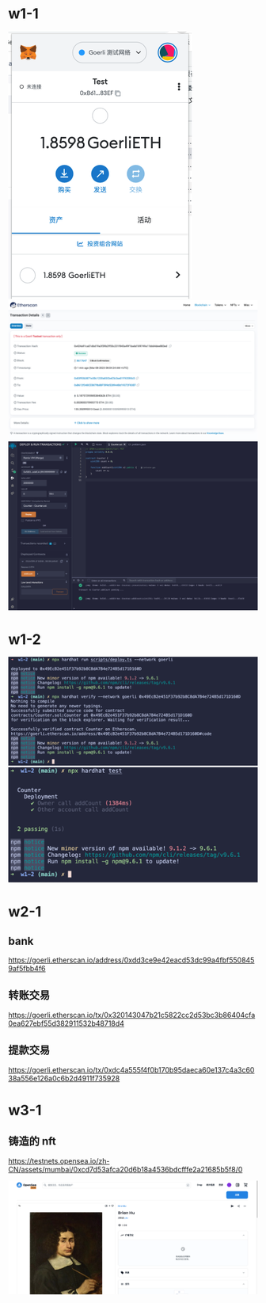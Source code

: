 # w1-1

![](/images/w1-1/screenshot-20230308-155814.png)
![](/images/w1-1/screenshot-20230308-160551.png)
![](/images/w1-1/screenshot-20230308-164413.png)

# w1-2

![](/images/w1-2/screenshot-20230310-191648.png)
![](/images/w1-2/screenshot-20230310-191723.png)

# w2-1

## bank

https://goerli.etherscan.io/address/0xdd3ce9e42eacd53dc99a4fbf5508459af5fbb4f6

## 转账交易

https://goerli.etherscan.io/tx/0x320143047b21c5822cc2d53bc3b86404cfa0ea627ebf55d382911532b48718d4

## 提款交易

https://goerli.etherscan.io/tx/0xdc4a555f4f0b170b95daeca60e137c4a3c6038a556e126a0c6b2d4911f735928

# w3-1

## 铸造的 nft

https://testnets.opensea.io/zh-CN/assets/mumbai/0xcd7d53afca20d6b18a4536bdcfffe2a21685b5f8/0

![](/images/w3-1/screenshot-20230330-173129.png)

